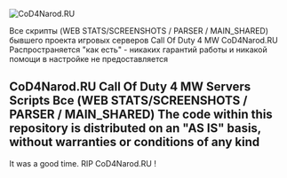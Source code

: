 ![CoD4Narod.RU](https://github.com/volkv/cod4narod-scripts/stats/img/logo.png)

Все скрипты (WEB STATS/SCREENSHOTS / PARSER / MAIN_SHARED) бывшего проекта игровых серверов Call Of Duty 4 MW CoD4Narod.RU
Распространяется "как есть" - никаких гарантий работы и никакой помощи в настройке не предоставляется

CoD4Narod.RU Call Of Duty 4 MW Servers Scripts Все (WEB STATS/SCREENSHOTS / PARSER / MAIN_SHARED)
The code within this repository is distributed on an "AS IS" basis, without warranties or conditions of any kind
--------------------------
It was a good time. RIP CoD4Narod.RU !